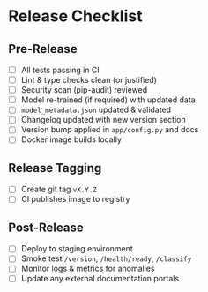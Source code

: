 # Release Checklist

## Pre-Release
- [ ] All tests passing in CI
- [ ] Lint & type checks clean (or justified)
- [ ] Security scan (pip-audit) reviewed
- [ ] Model re-trained (if required) with updated data
- [ ] `model_metadata.json` updated & validated
- [ ] Changelog updated with new version section
- [ ] Version bump applied in `app/config.py` and docs
- [ ] Docker image builds locally

## Release Tagging
- [ ] Create git tag `vX.Y.Z`
- [ ] CI publishes image to registry

## Post-Release
- [ ] Deploy to staging environment
- [ ] Smoke test `/version`, `/health/ready`, `/classify`
- [ ] Monitor logs & metrics for anomalies
- [ ] Update any external documentation portals
